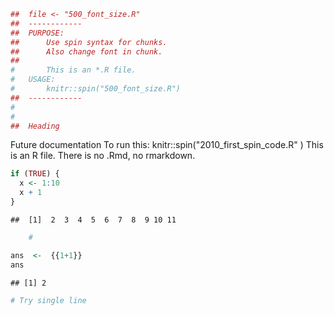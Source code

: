 

```r
##  file <- "500_font_size.R"
##  ------------
##  PURPOSE:
##      Use spin syntax for chunks.
##      Also change font in chunk.
##
#       This is an *.R file.
#   USAGE:
#       knitr::spin("500_font_size.R")
##  ------------
#
#
##  Heading
```

Future documentation To run this:   knitr::spin("2010_first_spin_code.R" )
This is an R file.
There is no .Rmd, no rmarkdown.


```{.r .numberLines}
if (TRUE) {
  x <- 1:10
  x + 1
}
```

```
##  [1]  2  3  4  5  6  7  8  9 10 11
```

```{.r .numberLines}
    #
```

```r
ans  <-  {{1+1}}
ans
```

```
## [1] 2
```

```r
# Try single line
```

